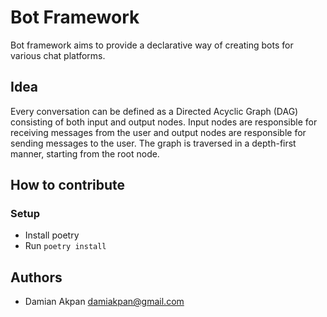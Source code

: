 # Bot Framework

Bot framework aims to provide a declarative way of creating bots for various chat platforms.

## Idea

Every conversation can be defined as a Directed Acyclic Graph (DAG) consisting of both input and output nodes. Input nodes are responsible for receiving messages from the user and output nodes are responsible for sending messages to the user. The graph is traversed in a depth-first manner, starting from the root node.

## How to contribute

### Setup

* Install poetry
* Run `poetry install`

## Authors

* Damian Akpan <damiakpan@gmail.com>
